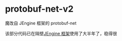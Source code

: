 # protobuf-net-v2

魔改自 JEngine 框架的 protobuf-net

该部分代码已在隔壁[JEngine 框架](https://github.com/JasonXuDeveloper/JEngine)使用了大半年了，稳得很
